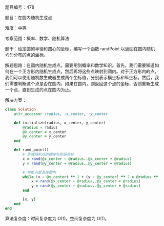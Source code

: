 题目编号：478

题目：在圆内随机生成点

难度：中等

考察范围：概率、数学、随机算法

题干：给定圆的半径和圆心的坐标，编写一个函数 randPoint 以返回在圆内随机均匀分布的点的坐标。

解题思路：在圆内随机生成点，需要用到概率和数学知识。首先，我们需要知道如何在一个正方形内随机生成点，然后再将这些点映射到圆内。对于正方形内的点，我们可以使用随机数生成器生成两个坐标值，分别表示横坐标和纵坐标。然后，我们需要判断这个点是否在圆内，如果在圆内，则返回这个点的坐标，否则重新生成一个点，直到生成的点在圆内为止。

解决方案：

```ruby
class Solution
    attr_accessor :radius, :x_center, :y_center

    def initialize(radius, x_center, y_center)
        @radius = radius
        @x_center = x_center
        @y_center = y_center
    end

    def rand_point()
        # 生成随机点的横坐标和纵坐标
        x = rand(@x_center - @radius..@x_center + @radius)
        y = rand(@y_center - @radius..@y_center + @radius)

        # 判断点是否在圆内
        while (x - @x_center) ** 2 + (y - @y_center) ** 2 > @radius ** 2
            x = rand(@x_center - @radius..@x_center + @radius)
            y = rand(@y_center - @radius..@y_center + @radius)
        end

        [x, y]
    end
end
```

算法复杂度：时间复杂度为 O(1)，空间复杂度为 O(1)。